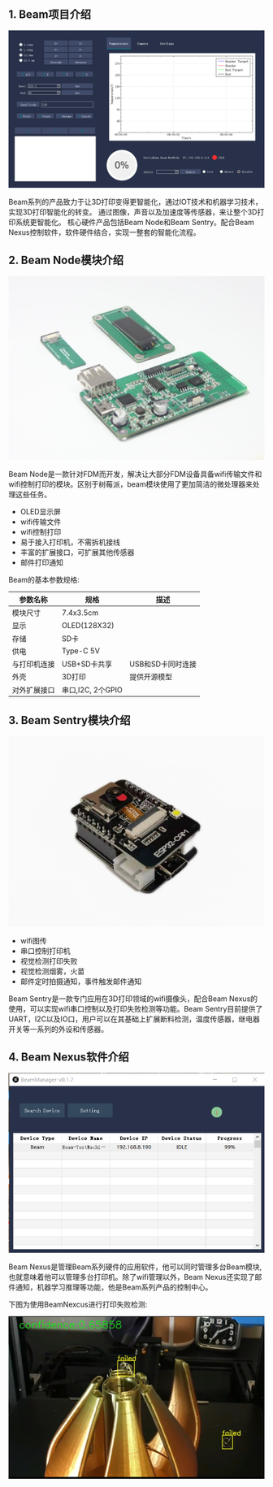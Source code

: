 ## 1. Beam项目介绍

<div align=center>
<img src="./images/BeamNexcus-ui.png" width=600 />
</div>

Beam系列的产品致力于让3D打印变得更智能化，通过IOT技术和机器学习技术，实现3D打印智能化的转变。 通过图像，声音以及加速度等传感器，来让整个3D打印系统更智能化。 核心硬件产品包括Beam Node和Beam Sentry。配合Beam Nexus控制软件，软件硬件结合，实现一整套的智能化流程。


## 2. Beam Node模块介绍

<div align=center>
<img src="./images/module-1.png" width=600 />
</div>

Beam Node是一款针对FDM而开发，解决让大部分FDM设备具备wifi传输文件和wifi控制打印的模块。区别于树莓派，beam模块使用了更加简洁的微处理器来处理这些任务。

- OLED显示屏
- wifi传输文件
- wifi控制打印
- 易于接入打印机，不需拆机接线
- 丰富的扩展接口，可扩展其他传感器
- 邮件打印通知


Beam的基本参数规格:

| 参数名称   | 规格             | 描述          |
|--------|----------------|-------------|
| 模块尺寸   | 7.4x3.5cm      |             |
| 显示     | OLED(128X32)   |             |
| 存储     | SD卡            |             |
| 供电     | Type-C 5V      |             |
| 与打印机连接 | USB+SD卡共享      | USB和SD卡同时连接 |
| 外壳     | 3D打印           | 提供开源模型     |
| 对外扩展接口 | 串口,I2C, 2个GPIO |             |



## 3. Beam Sentry模块介绍

<div align=center>
<img src="./images/sentry/1-1-1.png" />
</div>

- wifi图传
- 串口控制打印机
- 视觉检测打印失败
- 视觉检测烟雾，火苗
- 邮件定时拍摄通知，事件触发邮件通知

Beam Sentry是一款专门应用在3D打印领域的wifi摄像头，配合Beam Nexus的使用，可以实现wifi串口控制以及打印失败检测等功能。Beam Sentry目前提供了UART，I2C以及IO口，用户可以在其基础上扩展断料检测，温度传感器，继电器开关等一系列的外设和传感器。


## 4. Beam Nexus软件介绍

<div align=center>
<img src="./images/beam-main.png" width=600 />
</div>

Beam Nexus是管理Beam系列硬件的应用软件，他可以同时管理多台Beam模块,也就意味着他可以管理多台打印机。除了wifi管理以外，Beam Nexus还实现了邮件通知，机器学习推理等功能，他是Beam系列产品的控制中心。

下图为使用BeamNexcus进行打印失败检测:

<div align=center>
<img src="./images/sentry/1-2-1.png" width=600 />
</div>


